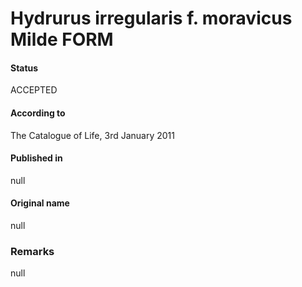 Hydrurus irregularis f. moravicus Milde FORM
=======

#### Status
ACCEPTED

#### According to
The Catalogue of Life, 3rd January 2011

#### Published in
null

#### Original name
null

### Remarks
null